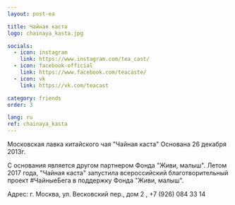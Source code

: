 ```yaml
---
layout: post-ea

title: Чайная каста
logo: chainaya_kasta.jpg

socials:
  - icon: instagram
    link: https://www.instagram.com/tea_cast/
  - icon: facebook-official
    link: https://www.facebook.com/teacaste/
  - icon: vk
    link: https://vk.com/teacast

category: friends
order: 3

lang: ru
ref: chainaya_kasta
---
```


Московская лавка китайского чая "Чайная каста" Основана 26 декабря 2013г. 
 
С основания является другом партнером Фонда "Живи, малыш". Летом 2017 года, "Чайная каста" запустила всероссийский благотворительный проект #ЧайныеБега в поддержку Фонда "Живи, малыш". 

Адрес: г. Москва, ул. Весковский пер., дом 2 , +7 (926) 084 33 14